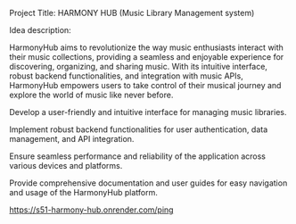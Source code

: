 Project Title: HARMONY HUB (Music Library Management system)

Idea description:

HarmonyHub aims to revolutionize the way music enthusiasts interact with their music collections, providing a seamless and enjoyable experience for discovering, organizing, and sharing music. With its intuitive interface, robust backend functionalities, and integration with music APIs, HarmonyHub empowers users to take control of their musical journey and explore the world of music like never before.

Develop a user-friendly and intuitive interface for managing music libraries.

Implement robust backend functionalities for user authentication, data management, and API integration.

Ensure seamless performance and reliability of the application across various devices and platforms.

Provide comprehensive documentation and user guides for easy navigation and usage of the HarmonyHub platform.


https://s51-harmony-hub.onrender.com/ping
